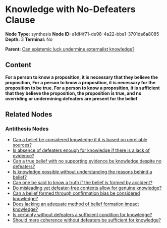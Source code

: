 # Knowledge with No-Defeaters Clause

**Node Type:** synthesis
**Node ID:** a1df4f71-de98-4a22-bba1-3701da6a8085
**Depth:** 3
**Terminal:** No

**Parent:** [Can epistemic luck undermine externalist knowledge?](can-epistemic-luck-undermine-externalist-knowledge-antithesis-4726ba13-f4a5-414c-8718-40b459ab40ef.md)

## Content

**For a person to know a proposition, it is necessary that they believe the proposition**, **For a person to know a proposition, it is necessary for the proposition to be true**, **For a person to know a proposition, it is sufficient that they believe the proposition, the proposition is true, and no overriding or undermining defeaters are present for the belief**

## Related Nodes

### Antithesis Nodes

- [Can a belief be considered knowledge if it is based on unreliable sources?](can-a-belief-be-considered-knowledge-if-it-is-based-on-unreliable-sources-antithesis-5edb91a9-89a7-44d2-8adc-594298c2f9c3.md)
- [Is absence of defeaters enough for knowledge if there is a lack of evidence?](is-absence-of-defeaters-enough-for-knowledge-if-there-is-a-lack-of-evidence-antithesis-be912cca-9fd2-4473-b3a1-a6722ab8e394.md)
- [Can a true belief with no supporting evidence be knowledge despite no defeaters?](can-a-true-belief-with-no-supporting-evidence-be-knowledge-despite-no-defeaters-antithesis-a733cb57-b762-4746-87e1-7938301f9906.md)
- [Is knowledge possible without understanding the reasons behind a belief?](is-knowledge-possible-without-understanding-the-reasons-behind-a-belief-antithesis-9fd206fc-2bbc-44dc-8818-fef334206c55.md)
- [Can one be said to know a truth if the belief is formed by accident?](can-one-be-said-to-know-a-truth-if-the-belief-is-formed-by-accident-antithesis-9811e77f-5dd8-4e32-a3d2-18b5e93ba1d2.md)
- [Do misleading yet defeater-free contexts allow for genuine knowledge?](do-misleading-yet-defeater-free-contexts-allow-for-genuine-knowledge-antithesis-95246d6b-897e-4a95-83d4-68276c808689.md)
- [Can a belief formed through confirmation bias be considered knowledge?](can-a-belief-formed-through-confirmation-bias-be-considered-knowledge-antithesis-9d16fefe-0b5a-4ac5-a779-840f25b83a85.md)
- [Does lacking an adequate method of belief formation impact knowledge?](does-lacking-an-adequate-method-of-belief-formation-impact-knowledge-antithesis-4eeb4bc0-1e7f-4e0e-ac52-912d45a6867b.md)
- [Is certainty without defeaters a sufficient condition for knowledge?](is-certainty-without-defeaters-a-sufficient-condition-for-knowledge-antithesis-f1dd284b-144f-47da-8b24-ce1f8581d5a2.md)
- [Should mere coherence without defeaters be sufficient for knowledge?](should-mere-coherence-without-defeaters-be-sufficient-for-knowledge-antithesis-60283c84-8443-44fb-bc7d-a8f4ce250a2f.md)
